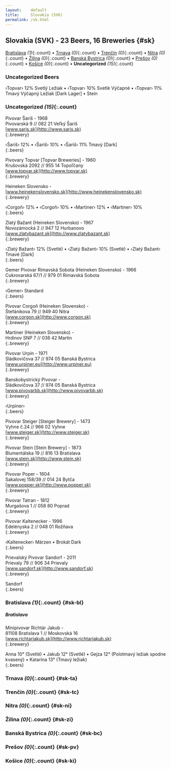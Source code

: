 ```yaml
---
layout:    default
title:     Slovakia (SVK)
permalink: /sk.html
---
```


## Slovakia (SVK) - 23 Beers, 16 Breweries {#sk}

[Bratislava](#sk-bl) _(1)_{:.count} • [Trnava](#sk-ta) _(0)_{:.count} • [Trenčín](#sk-tc) _(0)_{:.count} • [Nitra](#sk-ni) _(0)_{:.count} • [Žilina](#sk-zi) _(0)_{:.count} • [Banská Bystrica](#sk-bc) _(0)_{:.count} • [Prešov](#sk-pv) _(0)_{:.count} • [Košice](#sk-ki) _(0)_{:.count} • **Uncategorized** _(15)_{:.count}

### Uncategorized Beers

‹Topvar› 12% Svetlý Ležiak   • ‹Topvar› 10% Svetlé Výčapné   • ‹Topvar› 11% Tmavý Výčapný Ležiak [Dark Lager]   • Stein  


### Uncategorized _(15)_{:.count}


Pivovar Šariš - 1968  <br>
Pivovarská 9 // 082 21 Veľký Šariš  <br>
[www.saris.sk](http://www.saris.sk)  <br>
{:.brewery}

‹Šariš› 12%   • ‹Šariš› 10%   • ‹Šariš› 11% Tmavý [Dark]  
{:.beers}

Pivovary Topvar [Topvar Breweries] - 1960  <br>
Krušovská 2092 // 955 14 Topoľčany  <br>
[www.topvar.sk](http://www.topvar.sk)  <br>
{:.brewery}


Heineken Slovensko -   <br>
[www.heinekenslovensko.sk](http://www.heinekenslovensko.sk)  <br>
{:.brewery}

‹Corgoň› 12%   • ‹Corgoň› 10%   • ‹Martiner› 12%   • ‹Martiner› 10%  
{:.beers}

Zlatý Bažant (Heineken Slovensko) - 1967  <br>
Novozámocká 2 // 947 12 Hurbanovo  <br>
[www.zlatybazant.sk](http://www.zlatybazant.sk)  <br>
{:.brewery}

‹Zlatý Bažant› 12% (Svetlé)   • ‹Zlatý Bažant› 10% (Svetlé)   • ‹Zlatý Bažant› Tmavé [Dark]  
{:.beers}

Gemer Pivovar Rimavská Sobota (Heineken Slovensko) - 1966  <br>
Cukrovarská 67/1 // 979 01  Rimavská Sobota  <br>
{:.brewery}

‹Gemer› Standard  
{:.beers}

Pivovar Corgoň (Heineken Slovensko) -   <br>
Štefánikova 79 // 949 40  Nitra  <br>
[www.corgon.sk](http://www.corgon.sk)  <br>
{:.brewery}


Martiner (Heineken Slovensko) -   <br>
Hrdinov SNP 7 // 036 42 Martin  <br>
{:.brewery}


Pivovar Urpín - 1971  <br>
Sládkovičova 37 // 974 05  Banská Bystrica  <br>
[www.urpiner.eu](http://www.urpiner.eu)  <br>
{:.brewery}


Banskobystrický Pivovar -   <br>
Sládkovičova 37 // 974 05  Banská Bystrica  <br>
[www.pivovarbb.sk](http://www.pivovarbb.sk)  <br>
{:.brewery}

‹Urpiner›  
{:.beers}

Pivovar Steiger [Steiger Brewery] - 1473  <br>
Vyhne č.24 // 966 02  Vyhne  <br>
[www.steiger.sk](http://www.steiger.sk)  <br>
{:.brewery}


Pivovar Stein [Stein Brewery] - 1873  <br>
Blumentálska 19 // 816 13 Bratislava  <br>
[www.stein.sk](http://www.stein.sk)  <br>
{:.brewery}


Pivovar Poper - 1604  <br>
Sakalovej 158/39 // 014 24 Bytča  <br>
[www.popper.sk](http://www.popper.sk)  <br>
{:.brewery}


Pivovar Tatran - 1812  <br>
Murgašova 1 // 058 80 Poprad  <br>
{:.brewery}


Pivovar Kaltenecker - 1996  <br>
Edelényska 2 // 048 01  Rožňava  <br>
{:.brewery}

‹Kaltenecker› Märzen   • Brokát Dark  
{:.beers}

Prievalský Pivovar Sandorf - 2011  <br>
Prievaly 79 // 906 34  Prievaly  <br>
[www.sandorf.sk](http://www.sandorf.sk)  <br>
{:.brewery}

Sandorf  
{:.beers}



### Bratislava _(1)_{:.count} {#sk-bl}



##### Bratislava 


Minipivovar Richtár Jakub -   <br>
81108 Bratislava 1 // Moskovská 16  <br>
[www.richtarjakub.sk](http://www.richtarjakub.sk)  <br>
{:.brewery}

Anna 10° (Svetlé)   • Jakub 12° (Svetlé)   • Gejza 12° (Polotmavý ležiak spodne kvasený)   • Katarína 13° (Tmavý ležiak)  
{:.beers}




### Trnava _(0)_{:.count} {#sk-ta}






### Trenčín _(0)_{:.count} {#sk-tc}






### Nitra _(0)_{:.count} {#sk-ni}






### Žilina _(0)_{:.count} {#sk-zi}






### Banská Bystrica _(0)_{:.count} {#sk-bc}






### Prešov _(0)_{:.count} {#sk-pv}






### Košice _(0)_{:.count} {#sk-ki}





 
